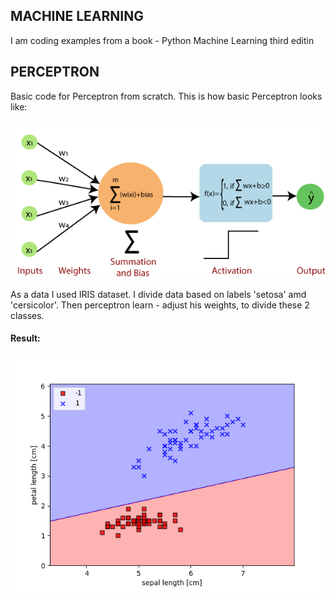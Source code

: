 ## MACHINE LEARNING
I am coding examples from a book - Python Machine Learning third editin

## PERCEPTRON
Basic code for Perceptron from scratch.
This is how basic Perceptron looks like:

![single_layer_perceptron](perceptron/single_layer_perceptron.png)

As a data I used IRIS dataset. I divide data based on labels 'setosa' amd 'cersicolor'.
Then perceptron learn - adjust his weights, to divide these 2 classes.

#### Result:

![Sepal_Petal_length](perceptron/Sepal_Petal_length.png)

